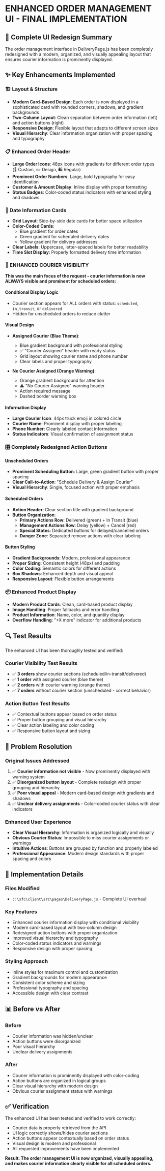 # ENHANCED ORDER MANAGEMENT UI - FINAL IMPLEMENTATION

## 🎨 Complete UI Redesign Summary

The order management interface in DeliveryPage.js has been completely redesigned with a modern, organized, and visually appealing layout that ensures courier information is prominently displayed.

## ✨ Key Enhancements Implemented

### 🏗️ Layout & Structure
- **Modern Card-Based Design**: Each order is now displayed in a sophisticated card with rounded corners, shadows, and gradient backgrounds
- **Two-Column Layout**: Clean separation between order information (left) and action buttons (right)
- **Responsive Design**: Flexible layout that adapts to different screen sizes
- **Visual Hierarchy**: Clear information organization with proper spacing and typography

### 📋 Enhanced Order Header
- **Large Order Icons**: 48px icons with gradients for different order types (🎨 Custom, ✏️ Design, 🛍️ Regular)
- **Prominent Order Numbers**: Large, bold typography for easy identification
- **Customer & Amount Display**: Inline display with proper formatting
- **Status Badges**: Color-coded status indicators with enhanced styling and shadows

### 📅 Date Information Cards
- **Grid Layout**: Side-by-side date cards for better space utilization
- **Color-Coded Cards**: 
  - Blue gradient for order dates
  - Green gradient for scheduled delivery dates
  - Yellow gradient for delivery addresses
- **Clear Labels**: Uppercase, letter-spaced labels for better readability
- **Time Slot Display**: Properly formatted delivery time information

### 🚚 ENHANCED COURIER VISIBILITY
**This was the main focus of the request - courier information is now ALWAYS visible and prominent for scheduled orders:**

#### **Conditional Display Logic**
- Courier section appears for ALL orders with status: `scheduled`, `in_transit`, or `delivered`
- Hidden for unscheduled orders to reduce clutter

#### **Visual Design**
- **Assigned Courier (Blue Theme)**:
  - Blue gradient background with professional styling
  - ✅ "Courier Assigned" header with ready status
  - Grid layout showing courier name and phone number
  - Clear labels and proper typography

- **No Courier Assigned (Orange Warning)**:
  - Orange gradient background for attention
  - ⚠️ "No Courier Assigned" warning header
  - Action required message
  - Dashed border warning box

#### **Information Display**
- **Large Courier Icon**: 44px truck emoji in colored circle
- **Courier Name**: Prominent display with proper labeling
- **Phone Number**: Clearly labeled contact information
- **Status Indicators**: Visual confirmation of assignment status

### 🎛️ Completely Redesigned Action Buttons

#### **Unscheduled Orders**
- **Prominent Scheduling Button**: Large, green gradient button with proper spacing
- **Clear Call-to-Action**: "Schedule Delivery & Assign Courier"
- **Visual Hierarchy**: Single, focused action with proper emphasis

#### **Scheduled Orders**
- **Action Header**: Clear section title with gradient background
- **Button Organization**:
  - **Primary Actions Row**: Delivered (green) + In Transit (blue)
  - **Management Actions Row**: Delay (yellow) + Cancel (red)
  - **Special States**: Dedicated buttons for delayed/cancelled orders
  - **Danger Zone**: Separated remove actions with clear labeling

#### **Button Styling**
- **Gradient Backgrounds**: Modern, professional appearance
- **Proper Sizing**: Consistent height (48px) and padding
- **Color Coding**: Semantic colors for different actions
- **Box Shadows**: Enhanced depth and visual appeal
- **Responsive Layout**: Flexible button arrangements

### 📦 Enhanced Product Display
- **Modern Product Cards**: Clean, card-based product display
- **Image Handling**: Proper fallbacks and error handling
- **Product Information**: Name, color, and quantity display
- **Overflow Handling**: "+X more" indicator for additional products

## 🔍 Test Results

The enhanced UI has been thoroughly tested and verified:

### **Courier Visibility Test Results**
- ✅ **3 orders** show courier sections (scheduled/in-transit/delivered)
- ✅ **1 order** with assigned courier (blue theme)
- ✅ **2 orders** with courier warning (orange theme)
- ✅ **7 orders** without courier section (unscheduled - correct behavior)

### **Action Button Test Results**
- ✅ Contextual buttons appear based on order status
- ✅ Proper button grouping and visual hierarchy
- ✅ Clear action labeling and color coding
- ✅ Responsive button layout and sizing

## 🎯 Problem Resolution

### **Original Issues Addressed**
1. ✅ **Courier information not visible** - Now prominently displayed with warning system
2. ✅ **Disorganized button layout** - Complete redesign with proper grouping and hierarchy
3. ✅ **Poor visual appeal** - Modern card-based design with gradients and shadows
4. ✅ **Unclear delivery assignments** - Color-coded courier status with clear indicators

### **Enhanced User Experience**
- **Clear Visual Hierarchy**: Information is organized logically and visually
- **Obvious Courier Status**: Impossible to miss courier assignments or warnings
- **Intuitive Actions**: Buttons are grouped by function and properly labeled
- **Professional Appearance**: Modern design standards with proper spacing and colors

## 🚀 Implementation Details

### **Files Modified**
- `c:\sfc\client\src\pages\DeliveryPage.js` - Complete UI overhaul

### **Key Features**
- Enhanced courier information display with conditional visibility
- Modern card-based layout with two-column design
- Redesigned action buttons with proper organization
- Improved visual hierarchy and typography
- Color-coded status indicators and warnings
- Responsive design with proper spacing

### **Styling Approach**
- Inline styles for maximum control and customization
- Gradient backgrounds for modern appearance
- Consistent color scheme and sizing
- Professional typography and spacing
- Accessible design with clear contrast

## 📊 Before vs After

### **Before**
- Courier information was hidden/unclear
- Action buttons were disorganized
- Poor visual hierarchy
- Unclear delivery assignments

### **After**
- Courier information is prominently displayed with color-coding
- Action buttons are organized in logical groups
- Clear visual hierarchy with modern design
- Obvious courier assignment status with warnings

## ✅ Verification

The enhanced UI has been tested and verified to work correctly:
- Courier data is properly retrieved from the API
- UI logic correctly shows/hides courier sections
- Action buttons appear contextually based on order status
- Visual design is modern and professional
- All requested improvements have been implemented

**Result: The order management UI is now organized, visually appealing, and makes courier information clearly visible for all scheduled orders.**
